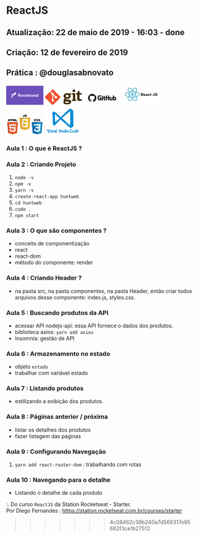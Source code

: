 
# ReactJS

## Atualização: 22 de maio de 2019 - 16:03 - done
## Criação: 12 de fevereiro de 2019
## Prática : @douglasabnovato

![Rocketseat](/images/logo-rocketseat.png)
![Git](/images/logo-git.png)
![GitHub](/images/logo-github.png)
![React JS](/images/logo-reactjs.jpg)
![HTML-CSS-JS](/images/logo-html-css-js.jpeg)
![VSCode](/images/logo-VSCode.png)

### Aula 1 : O que é ReactJS ?

### Aula 2 : Criando Projeto
1. `node -v`
2. `npm -v`
3. `yarn -v`
4. `create-react-app huntweb`
5. `cd huntweb`
6. `code .`
7. `npm start`

### Aula 3 : O que são componentes ?

- conceito de componentização
- react
- react-dom 
- método do componente: render

### Aula 4 : Criando Header ?

- na pasta src, na pasta componentes, na pasta Header, então criar todos arquivos desse componente: index.js, styles.css.

### Aula 5 : Buscando produtos da API 

- acessar API nodejs-api: essa API fornece o dados dos produtos.
- biblioteca axios: `yarn add axios`
- Insomnia: gestão de API

### Aula 6 : Armazenamento no estado

- objeto `estado`
- trabalhar com variável estado

### Aula 7 : Listando produtos

- estilizando a exibição dos produtos.

### Aula 8 : Páginas anterior / próxima

- listar os detalhes dos produtos
- fazer listagem das páginas 

### Aula 9 : Configurando Navegação
1. `yarn add react-router-dom` : trabalhando com rotas

### Aula 10 : Navegando para o detalhe

- Listando o detalhe de cada produto

:. Do curso `ReactJS` da Station Rocketseat - Starter. <br>
Por Diego Fernandes : https://station.rocketseat.com.br/courses/starter
>>>>>>> 4c08462c39b240a7d566317e95682f3ce1b27512
